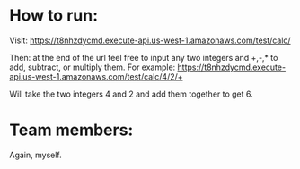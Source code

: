 # How to run:
Visit:
		https://t8nhzdycmd.execute-api.us-west-1.amazonaws.com/test/calc/

Then: at the end of the url feel free to input any two integers and +,-,* to add, subtract, or multiply them.
For example:
		https://t8nhzdycmd.execute-api.us-west-1.amazonaws.com/test/calc/4/2/+

Will take the two integers 4 and 2 and add them together to get 6.

# Team members:
Again, myself.
